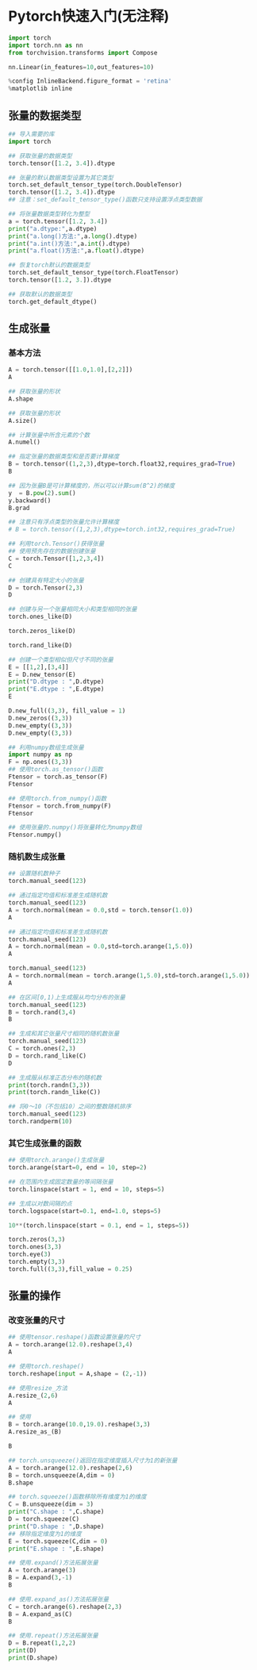 # Pytorch快速入门(无注释)

```python
import torch
import torch.nn as nn
from torchvision.transforms import Compose
```


```python
nn.Linear(in_features=10,out_features=10)
```

```python
%config InlineBackend.figure_format = 'retina'
%matplotlib inline
```
## 张量的数据类型
```python
## 导入需要的库
import torch
```

```python
## 获取张量的数据类型
torch.tensor([1.2, 3.4]).dtype
```

```python
## 张量的默认数据类型设置为其它类型
torch.set_default_tensor_type(torch.DoubleTensor)
torch.tensor([1.2, 3.4]).dtype
## 注意：set_default_tensor_type()函数只支持设置浮点类型数据
```

```python
## 将张量数据类型转化为整型
a = torch.tensor([1.2, 3.4])
print("a.dtype:",a.dtype)
print("a.long()方法:",a.long().dtype)
print("a.int()方法:",a.int().dtype)
print("a.float()方法:",a.float().dtype)
```

```python
## 恢复torch默认的数据类型
torch.set_default_tensor_type(torch.FloatTensor)
torch.tensor([1.2, 3.]).dtype
```

```python
## 获取默认的数据类型
torch.get_default_dtype()
```
## 生成张量
### 基本方法
```python
A = torch.tensor([[1.0,1.0],[2,2]])
A
```

```python
## 获取张量的形状
A.shape
```

```python
## 获取张量的形状
A.size()
```

```python
## 计算张量中所含元素的个数
A.numel()
```

```python
## 指定张量的数据类型和是否要计算梯度
B = torch.tensor((1,2,3),dtype=torch.float32,requires_grad=True)
B
```

```python
## 因为张量B是可计算梯度的，所以可以计算sum(B^2)的梯度
y  = B.pow(2).sum()
y.backward()
B.grad
```

```python
## 注意只有浮点类型的张量允许计算梯度
# B = torch.tensor((1,2,3),dtype=torch.int32,requires_grad=True)
```

```python
## 利用torch.Tensor()获得张量
## 使用预先存在的数据创建张量
C = torch.Tensor([1,2,3,4])
C
```

```python
## 创建具有特定大小的张量
D = torch.Tensor(2,3)
D
```

```python
## 创建与另一个张量相同大小和类型相同的张量
torch.ones_like(D)
```

```python
torch.zeros_like(D)
```

```python
torch.rand_like(D)
```

```python
## 创建一个类型相似但尺寸不同的张量
E = [[1,2],[3,4]]
E = D.new_tensor(E)
print("D.dtype : ",D.dtype)
print("E.dtype : ",E.dtype)
E
```

```python
D.new_full((3,3), fill_value = 1)
D.new_zeros((3,3))
D.new_empty((3,3))
D.new_empty((3,3))
```

```python
## 利用numpy数组生成张量
import numpy as np
F = np.ones((3,3))
## 使用torch.as_tensor()函数
Ftensor = torch.as_tensor(F)
Ftensor
```

```python
## 使用torch.from_numpy()函数
Ftensor = torch.from_numpy(F)
Ftensor
```

```python
## 使用张量的.numpy()将张量转化为numpy数组
Ftensor.numpy()
```
### 随机数生成张量
```python
## 设置随机数种子
torch.manual_seed(123)
```

```python
## 通过指定均值和标准差生成随机数
torch.manual_seed(123)
A = torch.normal(mean = 0.0,std = torch.tensor(1.0))
A
```

```python
## 通过指定均值和标准差生成随机数
torch.manual_seed(123)
A = torch.normal(mean = 0.0,std=torch.arange(1,5.0))
A
```



```python
torch.manual_seed(123)
A = torch.normal(mean = torch.arange(1,5.0),std=torch.arange(1,5.0))
A
```


```python
## 在区间[0,1)上生成服从均匀分布的张量
torch.manual_seed(123)
B = torch.rand(3,4)
B
```



```python
## 生成和其它张量尺寸相同的随机数张量
torch.manual_seed(123)
C = torch.ones(2,3)
D = torch.rand_like(C)
D
```



```python
## 生成服从标准正态分布的随机数
print(torch.randn(3,3))
print(torch.randn_like(C))
```



```python
## 将0～10（不包括10）之间的整数随机排序
torch.manual_seed(123)
torch.randperm(10)
```
###  其它生成张量的函数


```python
## 使用torch.arange()生成张量
torch.arange(start=0, end = 10, step=2)
```



```python
## 在范围内生成固定数量的等间隔张量
torch.linspace(start = 1, end = 10, steps=5)
```



```python
## 生成以对数间隔的点
torch.logspace(start=0.1, end=1.0, steps=5)
```



```python
10**(torch.linspace(start = 0.1, end = 1, steps=5))
```



```python
torch.zeros(3,3)
torch.ones(3,3)
torch.eye(3)
torch.empty(3,3)
torch.full((3,3),fill_value = 0.25)
```

## 张量的操作
### 改变张量的尺寸
```python
## 使用tensor.reshape()函数设置张量的尺寸
A = torch.arange(12.0).reshape(3,4)
A
```



```python
## 使用torch.reshape()
torch.reshape(input = A,shape = (2,-1))
```



```python
## 使用resize_方法
A.resize_(2,6)
A
```



```python
## 使用
B = torch.arange(10.0,19.0).reshape(3,3)
A.resize_as_(B)
```



```python
B
```



```python
## torch.unsqueeze()返回在指定维度插入尺寸为1的新张量
A = torch.arange(12.0).reshape(2,6)
B = torch.unsqueeze(A,dim = 0)
B.shape
```



```python
## torch.squeeze()函数移除所有维度为1的维度
C = B.unsqueeze(dim = 3)
print("C.shape : ",C.shape)
D = torch.squeeze(C)
print("D.shape : ",D.shape)
## 移除指定维度为1的维度
E = torch.squeeze(C,dim = 0)
print("E.shape : ",E.shape)
```



```python
## 使用.expand()方法拓展张量
A = torch.arange(3)
B = A.expand(3,-1)
B
```



```python
## 使用.expand_as()方法拓展张量
C = torch.arange(6).reshape(2,3)
B = A.expand_as(C)
B
```



```python
## 使用.repeat()方法拓展张量
D = B.repeat(1,2,2)
print(D)
print(D.shape)
```



```python

```



```python

```



```python

```



```python

```



```python

```



```python

```



```python

```



```python

```



```python

```



```python

```



```python

```



```python

```



```python

```



```python

```



```python

```



```python

```



```python

```



```python

```



```python

```



```python

```



```python

```



```python

```



```python

```



```python

```



```python

```



```python

```



```python

```



```python

```



```python

```



```python

```



```python

```



```python

```



```python

```



```python

```



```python

```



```python

```



```python

```



```python

```



```python

```



```python

```



```python

```



```python

```



```python

```



```python

```



```python

```



```python

```



```python

```



```python

```



```python

```



```python

```



```python

```



```python

```



```python

```



```python

```



```python

```



```python

```



```python

```



```python

```



```python

```



```python

```



```python

```






